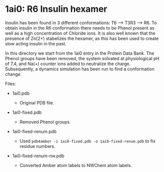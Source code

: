 # 1ai0: R6 Insulin hexamer

Insulin has been found in 3 different conformations: T6 --> T3R3 --> R6.
To obtain insulin in the R6 conformation there needs to be Phenol
present as well as a high concentration of Chloride ions. It is also
well known that the presence of Zn(2+) stabelizes the hexamer, as
this has been used to create slow acting insulin in the past.

In this directory we start from the 1ai0 entry in the Protein
Data Bank. The Phenol groups have been removed, the system solvated
at physiological pH of 7.4, and Na(+) counter ions added to 
neutralize the charge. Subsequently, a dynamics simulation has
been run to find a conformation change.

Files:

* 1ai0.pdb

  * Original PDB file.

* 1ai0-fixed.pdb

  * Removed Phenol groups.

* 1ai0-fixed-renum.pdb

  * Used `pdb4amber -i 1ai0-fixed.pdb -o 1ai0-fixed-renum.pdb` to fix
    residue numbers.

* 1ai0-fixed-renum-nw.pdb

  * Converted Amber atom labels to NWChem atom labels.

